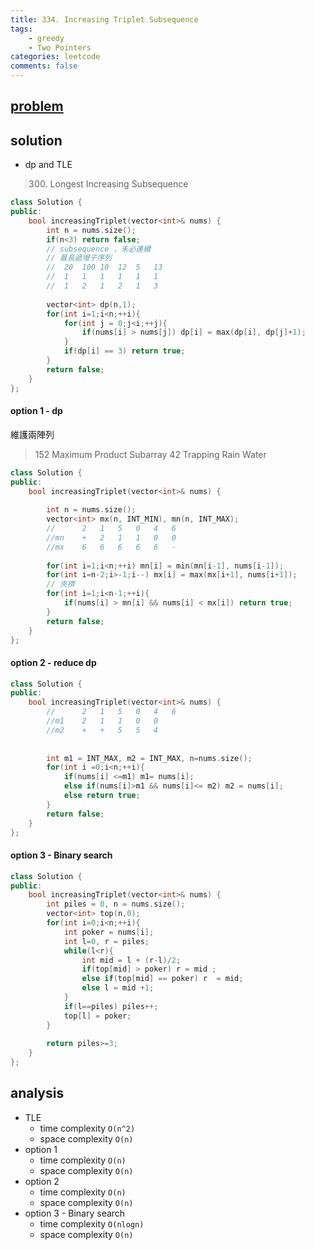 ```yaml
---
title: 334. Increasing Triplet Subsequence
tags:
    - greedy
    - Two Pointers
categories: leetcode
comments: false
---
```


## [problem](https://leetcode.com/problems/increasing-triplet-subsequence/)

## solution
- dp and TLE
> 300. Longest Increasing Subsequence
```c++
class Solution {
public:
    bool increasingTriplet(vector<int>& nums) {
        int n = nums.size();
        if(n<3) return false;
        // subsequence ，未必連續
        // 最長遞增子序列
        //  20  100 10  12  5   13
        //  1   1   1   1   1   1
        //  1   2   1   2   1   3
        
        vector<int> dp(n,1);
        for(int i=1;i<n;++i){
            for(int j = 0;j<i;++j){
                if(nums[i] > nums[j]) dp[i] = max(dp[i], dp[j]+1);
            }
            if(dp[i] == 3) return true;   
        }
        return false;
    }
};
```
#### option 1 - dp
維護兩陣列
> 152 Maximum Product Subarray
> 42 Trapping Rain Water
```c++
class Solution {
public:
    bool increasingTriplet(vector<int>& nums) {
        
        int n = nums.size();
        vector<int> mx(n, INT_MIN), mn(n, INT_MAX);
        //      2   1   5   0   4   6
        //mn    +   2   1   1   0   0
        //mx    6   6   6   6   6   -
        
        for(int i=1;i<n;++i) mn[i] = min(mn[i-1], nums[i-1]);
        for(int i=n-2;i>-1;i--) mx[i] = max(mx[i+1], nums[i+1]);
        // 夾擠
        for(int i=1;i<n-1;++i){
            if(nums[i] > mn[i] && nums[i] < mx[i]) return true;
        }
        return false;      
    }
};
```
#### option 2 - reduce dp
```c++
class Solution {
public:
    bool increasingTriplet(vector<int>& nums) {
        //      2   1   5   0   4   6
        //m1    2   1   1   0   0   
        //m2    +   +   5   5   4   
        
        
        int m1 = INT_MAX, m2 = INT_MAX, n=nums.size();
        for(int i =0;i<n;++i){
            if(nums[i] <=m1) m1= nums[i];
            else if(nums[i]>m1 && nums[i]<= m2) m2 = nums[i];
            else return true;
        }
        return false;
    }
};
```
#### option 3 - Binary search
```c++
class Solution {
public:
    bool increasingTriplet(vector<int>& nums) {
        int piles = 0, n = nums.size();
        vector<int> top(n,0);
        for(int i=0;i<n;++i){
            int poker = nums[i];
            int l=0, r = piles;
            while(l<r){
                int mid = l + (r-l)/2;
                if(top[mid] > poker) r = mid ;
                else if(top[mid] == poker) r  = mid;
                else l = mid +1;
            }
            if(l==piles) piles++;
            top[l] = poker;
        }
        
        return piles>=3;
    }
};
```


## analysis


- TLE
    - time complexity `O(n^2)`
    - space complexity `O(n)`
- option 1
    - time complexity `O(n)`
    - space complexity `O(n)`
- option 2
    - time complexity `O(n)`
    - space complexity `O(n)`
- option 3 - Binary search
    - time complexity `O(nlogn)`
    - space complexity `O(n)`
